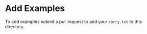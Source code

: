 Add Examples
=========

To add examples submit a pull request to add your `sorry.txt` to this directory.